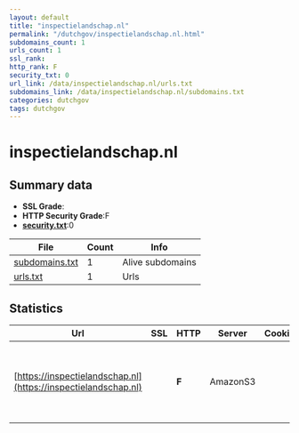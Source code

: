 ```yaml
---
layout: default
title: "inspectielandschap.nl"
permalink: "/dutchgov/inspectielandschap.nl.html"
subdomains_count: 1
urls_count: 1
ssl_rank: 
http_rank: F
security_txt: 0
url_link: /data/inspectielandschap.nl/urls.txt
subdomains_link: /data/inspectielandschap.nl/subdomains.txt
categories: dutchgov
tags: dutchgov
---
```



# inspectielandschap.nl
## Summary data


 - **SSL Grade**:
 - **HTTP Security Grade**:F
 - **[security.txt](https://www.digitaleoverheid.nl/nieuws/standaard-security-txt-nu-verplicht-voor-overheid/)**:0


| File       | Count | Info |
|------------|-------|------|
|[subdomains.txt](/DutchGovScope/data/inspectielandschap.nl/subdomains.txt)|1|Alive subdomains|
|[urls.txt](/DutchGovScope/data/inspectielandschap.nl/urls.txt)|1|Urls|


## Statistics


| Url | SSL | HTTP | Server | Cookie | HSTS | CORS | CTO | CSP | XFO | XXP | RP |FP| Tech |Title |
|--------|-------|-------|------|------|------|------|------|------|------|------|------|------|------|------|
|[https://inspectielandschap.nl](https://inspectielandschap.nl)| | **F**|AmazonS3| | | | | | | | :white_check_mark: | |Amazon CloudFront Amazon S3 Amazon Web Services||


